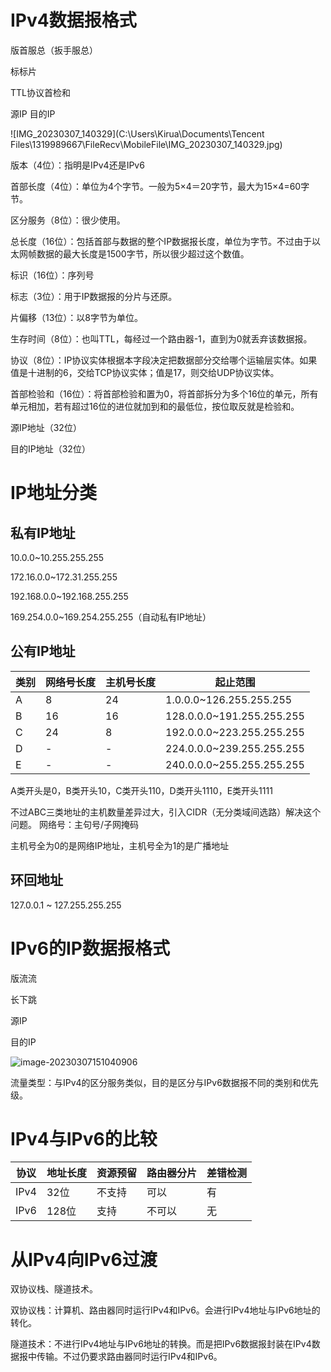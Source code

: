 # IPv4数据报格式

版首服总（扳手服总）

标标片

TTL协议首检和

源IP 目的IP

![IMG_20230307_140329](C:\Users\Kirua\Documents\Tencent Files\1319989667\FileRecv\MobileFile\IMG_20230307_140329.jpg)

版本（4位）：指明是IPv4还是IPv6

首部长度（4位）：单位为4个字节。一般为5×4＝20字节，最大为15×4=60字节。

区分服务（8位）：很少使用。

总长度（16位）：包括首部与数据的整个IP数据报长度，单位为字节。不过由于以太网帧数据的最大长度是1500字节，所以很少超过这个数值。

标识（16位）：序列号

标志（3位）：用于IP数据报的分片与还原。

片偏移（13位）：以8字节为单位。

生存时间（8位）：也叫TTL，每经过一个路由器-1，直到为0就丢弃该数据报。

协议（8位）：IP协议实体根据本字段决定把数据部分交给哪个运输层实体。如果值是十进制的6，交给TCP协议实体；值是17，则交给UDP协议实体。

首部检验和（16位）：将首部检验和置为0，将首部拆分为多个16位的单元，所有单元相加，若有超过16位的进位就加到和的最低位，按位取反就是检验和。

源IP地址（32位）

目的IP地址（32位）



# IP地址分类

## 私有IP地址

10.0.0~10.255.255.255

172.16.0.0~172.31.255.255

192.168.0.0~192.168.255.255

169.254.0.0~169.254.255.255（自动私有IP地址）

## 公有IP地址

| 类别 | 网络号长度 | 主机号长度 | 起止范围                  |
| ---- | ---------- | ---------- | ------------------------- |
| A    | 8          | 24         | 1.0.0.0~126.255.255.255   |
| B    | 16         | 16         | 128.0.0.0~191.255.255.255 |
| C    | 24         | 8          | 192.0.0.0~223.255.255.255 |
| D    | -          | -          | 224.0.0.0~239.255.255.255 |
| E    | -          | -          | 240.0.0.0~255.255.255.255 |

A类开头是0，B类开头10，C类开头110，D类开头1110，E类开头1111

不过ABC三类地址的主机数量差异过大，引入CIDR（无分类域间选路）解决这个问题。 网络号：主句号/子网掩码

主机号全为0的是网络IP地址，主机号全为1的是广播地址

## 环回地址

127.0.0.1 ~ 127.255.255.255



# IPv6的IP数据报格式

版流流

长下跳

源IP

目的IP

![image-20230307151040906](C:\Users\Kirua\AppData\Roaming\Typora\typora-user-images\image-20230307151040906.png)

流量类型：与IPv4的区分服务类似，目的是区分与IPv6数据报不同的类别和优先级。



# IPv4与IPv6的比较

| 协议 | 地址长度 | 资源预留 | 路由器分片 | 差错检测 |
| ---- | -------- | -------- | ---------- | -------- |
| IPv4 | 32位     | 不支持   | 可以       | 有       |
| IPv6 | 128位    | 支持     | 不可以     | 无       |



# 从IPv4向IPv6过渡

双协议栈、隧道技术。

双协议栈：计算机、路由器同时运行IPv4和IPv6。会进行IPv4地址与IPv6地址的转化。

隧道技术：不进行IPv4地址与IPv6地址的转换。而是把IPv6数据报封装在IPv4数据报中传输。不过仍要求路由器同时运行IPv4和IPv6。